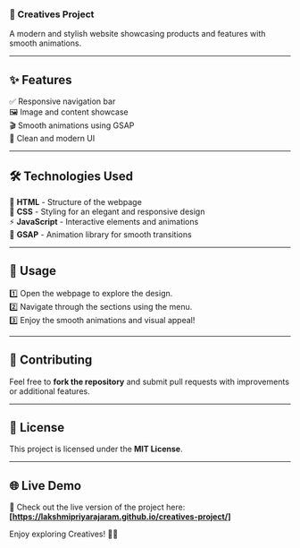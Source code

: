 
### 🎨 Creatives Project  
A modern and stylish website showcasing products and features with smooth animations.  

---

## ✨ Features  
✅ Responsive navigation bar  
🖼️ Image and content showcase  
🎬 Smooth animations using GSAP  
🎨 Clean and modern UI  

---

## 🛠 Technologies Used  
📌 **HTML** - Structure of the webpage  
🎨 **CSS** - Styling for an elegant and responsive design  
⚡ **JavaScript** - Interactive elements and animations  
🎥 **GSAP** - Animation library for smooth transitions  

---

## 🚀 Usage  
1️⃣ Open the webpage to explore the design.  
2️⃣ Navigate through the sections using the menu.  
3️⃣ Enjoy the smooth animations and visual appeal!  

---

## 🤝 Contributing  
Feel free to **fork the repository** and submit pull requests with improvements or additional features.  

---

## 📜 License  
This project is licensed under the **MIT License**.  

---

## 🌐 Live Demo  
🚀 Check out the live version of the project here: **[https://lakshmipriyarajaram.github.io/creatives-project/]**  

Enjoy exploring Creatives! 🎨✨  
